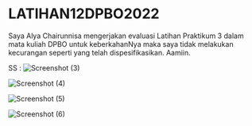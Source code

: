 # LATIHAN12DPBO2022

Saya Alya Chairunnisa mengerjakan evaluasi Latihan Praktikum 3 dalam mata kuliah DPBO untuk keberkahanNya maka saya tidak melakukan kecurangan seperti yang telah dispesifikasikan. Aamiin.

SS :
![Screenshot (3)](https://user-images.githubusercontent.com/75361865/170827825-5c83cd3d-13c8-4cbc-b5bc-3459c8ac1b89.png)

![Screenshot (4)](https://user-images.githubusercontent.com/75361865/170827830-d9646013-9dd1-42a7-abb5-4ab5327ad706.png)

![Screenshot (5)](https://user-images.githubusercontent.com/75361865/170827837-01ebf0b5-6396-42b9-912c-334e61cd3263.png)

![Screenshot (6)](https://user-images.githubusercontent.com/75361865/170827841-881e79eb-3e3c-44ed-88d4-0391614c9426.png)
